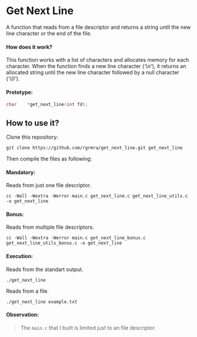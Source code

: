 # Get Next Line

A function that reads from a file descriptor and returns a string until the new line character or the end of the file.

#### How does it work?

This function works with a list of characters and allocates memory for each character. When the function finds a new line character (_'\n'_), it returns an allocated string until the new line character followed by a null character (_'\0'_).

#### Prototype:

```c
char    *get_next_line(int fd);
```

## How to use it?

Clone this repository:

```shell
git clone https://github.com/rgrmra/get_next_line.git get_next_line
```

Then compile the files as following:

#### Mandatory:

Reads from just one file descriptor.

```shell
cc -Wall -Wextra -Werror main.c get_next_line.c get_next_line_utils.c -o get_next_line
```

#### Bonus:

Reads from multiple file descriptors.

```shell
cc -Wall -Wextra -Werror main.c get_next_line_bonus.c get_next_line_utils_bonus.c -o get_next_line
```

#### Execution:

Reads from the standart output.

```shell
./get_next_line
```

Reads from a file.

```shell
./get_next_line example.txt
```

#### Observation:

> The `main.c` that I built is limited just to an file descriptor.
